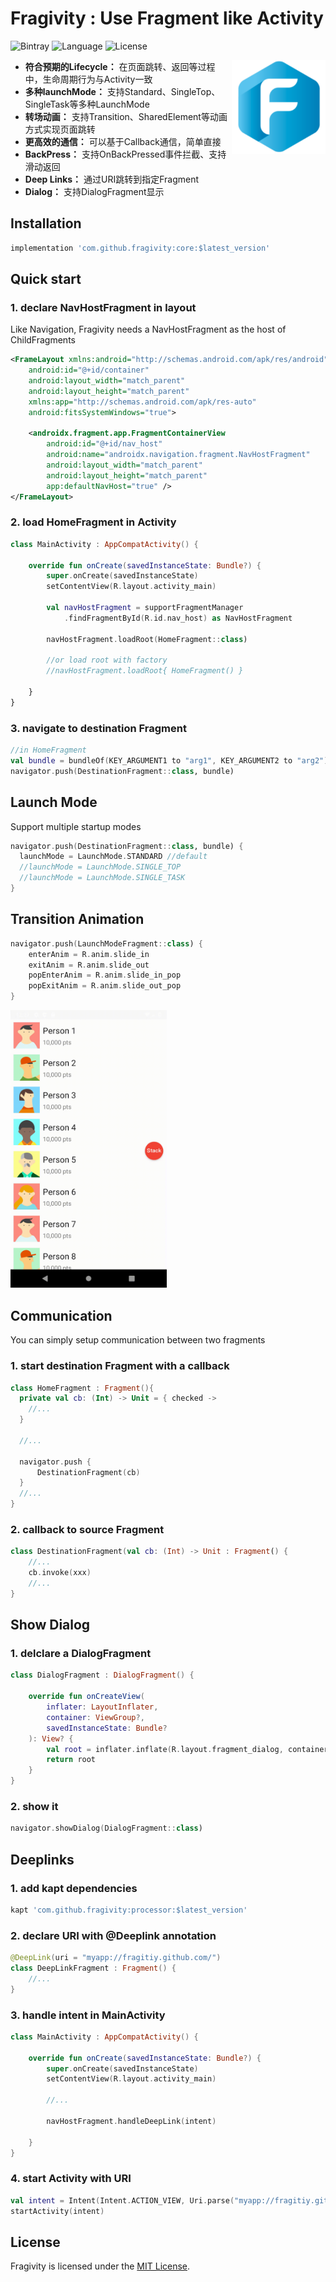 # Fragivity  :  Use Fragment like Activity
![Bintray](https://img.shields.io/bintray/v/vitaviva/maven/core)  ![Language](https://img.shields.io/badge/language-kotlin-green.svg)  ![License](https://img.shields.io/badge/License-MIT-blue.svg)

<img src="app/src/main/res/drawable-v24/ic_launcher.png" width=150 align=right>

- **符合预期的Lifecycle：** 在页面跳转、返回等过程中，生命周期行为与Activity一致
- **多种launchMode：** 支持Standard、SingleTop、SingleTask等多种LaunchMode
- **转场动画：** 支持Transition、SharedElement等动画方式实现页面跳转
- **更高效的通信：** 可以基于Callback通信，简单直接
- **BackPress：** 支持OnBackPressed事件拦截、支持滑动返回
- **Deep Links：** 通过URI跳转到指定Fragment
- **Dialog：** 支持DialogFragment显示


## Installation

```groovy
implementation 'com.github.fragivity:core:$latest_version'
```

## Quick start

### 1. declare NavHostFragment in layout
Like Navigation, Fragivity needs a NavHostFragment as the host of ChildFragments

```xml
<FrameLayout xmlns:android="http://schemas.android.com/apk/res/android"
    android:id="@+id/container"
    android:layout_width="match_parent"
    android:layout_height="match_parent"
    xmlns:app="http://schemas.android.com/apk/res-auto"
    android:fitsSystemWindows="true">

    <androidx.fragment.app.FragmentContainerView
        android:id="@+id/nav_host"
        android:name="androidx.navigation.fragment.NavHostFragment"
        android:layout_width="match_parent"
        android:layout_height="match_parent"
        app:defaultNavHost="true" />
</FrameLayout>
```

### 2. load HomeFragment in Activity
```kotlin
class MainActivity : AppCompatActivity() {

    override fun onCreate(savedInstanceState: Bundle?) {
        super.onCreate(savedInstanceState)
        setContentView(R.layout.activity_main)

        val navHostFragment = supportFragmentManager
            .findFragmentById(R.id.nav_host) as NavHostFragment

        navHostFragment.loadRoot(HomeFragment::class)
        
        //or load root with factory
        //navHostFragment.loadRoot{ HomeFragment() }

    }
}
```
### 3. navigate to destination Fragment 
```kotlin
//in HomeFragment
val bundle = bundleOf(KEY_ARGUMENT1 to "arg1", KEY_ARGUMENT2 to "arg2")
navigator.push(DestinationFragment::class, bundle)
```

## Launch Mode
Support multiple startup modes
```kotlin
navigator.push(DestinationFragment::class, bundle) {
  launchMode = LaunchMode.STANDARD //default
  //launchMode = LaunchMode.SINGLE_TOP
  //launchMode = LaunchMode.SINGLE_TASK
}
```

## Transition Animation
```kotlin
navigator.push(LaunchModeFragment::class) {
    enterAnim = R.anim.slide_in
    exitAnim = R.anim.slide_out
    popEnterAnim = R.anim.slide_in_pop
    popExitAnim = R.anim.slide_out_pop
}
```
<img src="screenshot/transition.gif" width=250 >


## Communication
You can simply setup communication between two fragments
### 1. start destination Fragment with a callback
```kotlin
class HomeFragment : Fragment(){
  private val cb: (Int) -> Unit = { checked ->
    //...
  }

  //...

  navigator.push {
      DestinationFragment(cb)
  }
  //...
}
```
### 2. callback to source Fragment
```kotlin
class DestinationFragment(val cb: (Int) -> Unit : Fragment() {
    //...
    cb.invoke(xxx)
    //...
}

```


## Show Dialog
### 1. delclare a DialogFragment
```kotlin
class DialogFragment : DialogFragment() {

    override fun onCreateView(
        inflater: LayoutInflater,
        container: ViewGroup?,
        savedInstanceState: Bundle?
    ): View? {
        val root = inflater.inflate(R.layout.fragment_dialog, container, false)
        return root
    }
}
```
### 2. show it
```kotlin
navigator.showDialog(DialogFragment::class)
```




## Deeplinks

### 1. add kapt dependencies
 ```groovy
kapt 'com.github.fragivity:processor:$latest_version'
```

### 2. declare URI with @Deeplink annotation
```kotlin
@DeepLink(uri = "myapp://fragitiy.github.com/")
class DeepLinkFragment : Fragment() {
    //...
}
```

### 3. handle intent in MainActivity
```kotlin
class MainActivity : AppCompatActivity() {

    override fun onCreate(savedInstanceState: Bundle?) {
        super.onCreate(savedInstanceState)
        setContentView(R.layout.activity_main)
        
        //...
        
        navHostFragment.handleDeepLink(intent)

    }
}
```

### 4. start Activity with URI

```kotlin
val intent = Intent(Intent.ACTION_VIEW, Uri.parse("myapp://fragitiy.github.com/"))
startActivity(intent)
```

## License
Fragivity is licensed under the [MIT License](LICENSE).

